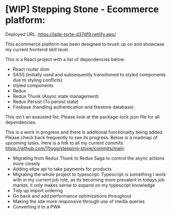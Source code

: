 # [WIP] Stepping Stone - Ecommerce platform:

Deployed URL: https://jade-torte-d37df9.netlify.app/

This ecommerce platform has been designed to brush up on and showcase my current frontend skill level.

This is a React project with a list of dependencies below:

- React router dom
- SASS (initially used and subsequently transitioned to styled components due to styling conflicts)
- styled components
- Redux
- Redux Thunk (Async state management)
- Redux Persist (To persist state)
- Firebase (handling authentication and firestore database)

This isn't an exausted list. Please look at the package-lock.json file for all dependencies.

This is a work in progress and there is additional functionality being added. Please check back frequently to see its progress. Below is a roadmap of upcoming tasks. Here is a link to all my current commits https://github.com/11lugg/stepping-stone/commits/main:

- Migrating from Redux Thunk to Redux Saga to control the async actions more closely
- Adding stipe api to take payments for products
- Migrating the whole project to typescript. Typescript is something I work with in my current job role, as its becoming more prevalent in todays job market, it only makes sense to expand on my typescript knowledge
- Tidy up import ordering
- Go back and add performance optimizations throughout
- Making the site more responsive through use of media queries
- Converting it to a PWA


